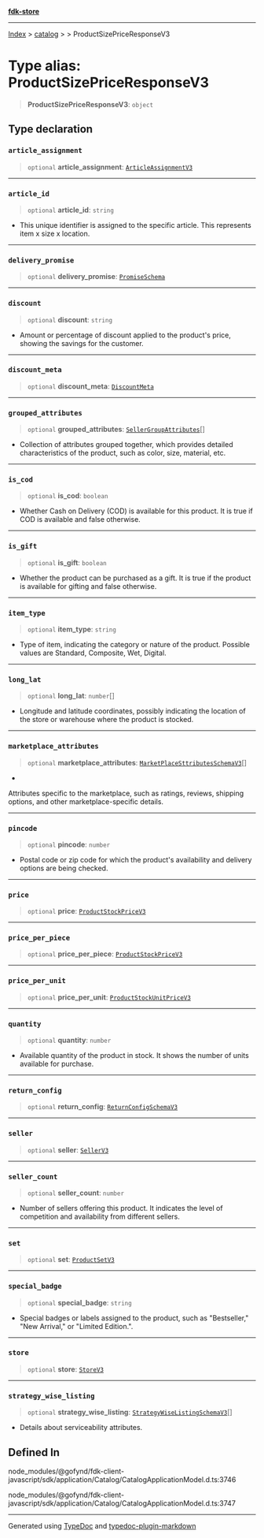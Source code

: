 [**fdk-store**](../../../README.md)
***

[Index](../../../API.md) > [catalog](../../README.md) > [<internal>](../README.md) > ProductSizePriceResponseV3

# Type alias: ProductSizePriceResponseV3

> **ProductSizePriceResponseV3**: `object`

## Type declaration

### `article_assignment`

> `optional` **article\_assignment**: [`ArticleAssignmentV3`](type-alias.ArticleAssignmentV3.md)

***

### `article_id`

> `optional` **article\_id**: `string`

- This unique identifier is assigned to the
specific article. This represents item x size x location.

***

### `delivery_promise`

> `optional` **delivery\_promise**: [`PromiseSchema`](type-alias.PromiseSchema.md)

***

### `discount`

> `optional` **discount**: `string`

- Amount or percentage of discount applied to
the product's price, showing the savings for the customer.

***

### `discount_meta`

> `optional` **discount\_meta**: [`DiscountMeta`](type-alias.DiscountMeta.md)

***

### `grouped_attributes`

> `optional` **grouped\_attributes**: [`SellerGroupAttributes`](type-alias.SellerGroupAttributes.md)[]

- Collection of
attributes grouped together, which provides detailed characteristics of the
product, such as color, size, material, etc.

***

### `is_cod`

> `optional` **is\_cod**: `boolean`

- Whether Cash on Delivery (COD) is available
for this product. It is true if COD is available and false otherwise.

***

### `is_gift`

> `optional` **is\_gift**: `boolean`

- Whether the product can be purchased as a
gift. It is true if the product is available for gifting and false otherwise.

***

### `item_type`

> `optional` **item\_type**: `string`

- Type of item, indicating the category or
nature of the product. Possible values are Standard, Composite, Wet, Digital.

***

### `long_lat`

> `optional` **long\_lat**: `number`[]

- Longitude and latitude coordinates,
possibly indicating the location of the store or warehouse where the
product is stocked.

***

### `marketplace_attributes`

> `optional` **marketplace\_attributes**: [`MarketPlaceSttributesSchemaV3`](type-alias.MarketPlaceSttributesSchemaV3.md)[]

-
Attributes specific to the marketplace, such as ratings, reviews, shipping
options, and other marketplace-specific details.

***

### `pincode`

> `optional` **pincode**: `number`

- Postal code or zip code for which the
product's availability and delivery options are being checked.

***

### `price`

> `optional` **price**: [`ProductStockPriceV3`](type-alias.ProductStockPriceV3.md)

***

### `price_per_piece`

> `optional` **price\_per\_piece**: [`ProductStockPriceV3`](type-alias.ProductStockPriceV3.md)

***

### `price_per_unit`

> `optional` **price\_per\_unit**: [`ProductStockUnitPriceV3`](type-alias.ProductStockUnitPriceV3.md)

***

### `quantity`

> `optional` **quantity**: `number`

- Available quantity of the product in stock.
It shows the number of units available for purchase.

***

### `return_config`

> `optional` **return\_config**: [`ReturnConfigSchemaV3`](type-alias.ReturnConfigSchemaV3.md)

***

### `seller`

> `optional` **seller**: [`SellerV3`](type-alias.SellerV3.md)

***

### `seller_count`

> `optional` **seller\_count**: `number`

- Number of sellers offering this product.
It indicates the level of competition and availability from different sellers.

***

### `set`

> `optional` **set**: [`ProductSetV3`](type-alias.ProductSetV3.md)

***

### `special_badge`

> `optional` **special\_badge**: `string`

- Special badges or labels assigned to the
product, such as "Bestseller," "New Arrival," or "Limited Edition.".

***

### `store`

> `optional` **store**: [`StoreV3`](type-alias.StoreV3.md)

***

### `strategy_wise_listing`

> `optional` **strategy\_wise\_listing**: [`StrategyWiseListingSchemaV3`](type-alias.StrategyWiseListingSchemaV3.md)[]

- Details
about serviceability attributes.

## Defined In

node\_modules/@gofynd/fdk-client-javascript/sdk/application/Catalog/CatalogApplicationModel.d.ts:3746

node\_modules/@gofynd/fdk-client-javascript/sdk/application/Catalog/CatalogApplicationModel.d.ts:3747

***
Generated using [TypeDoc](https://typedoc.org/) and [typedoc-plugin-markdown](https://www.npmjs.com/package/typedoc-plugin-markdown)
